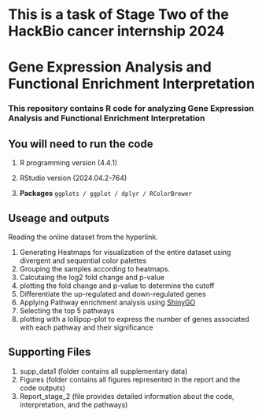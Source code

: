 # **This is a task of Stage Two of the HackBio cancer internship 2024**
# **Gene Expression Analysis and Functional Enrichment Interpretation**
### This repository contains R code for analyzing Gene Expression Analysis and Functional Enrichment Interpretation

## You will need to run the code

1. R programming version (4.4.1)

2. RStudio version (2024.04.2-764)

3. **Packages** `ggplots / ggplot / dplyr / RColorBrewer`

## **Useage and outputs**

Reading the online dataset from the hyperlink. 

1. Generating Heatmaps for visualization of the entire dataset using divergent and sequential color palettes
2. Grouping the samples according to heatmaps.
3. Calcutaing the log2 fold change and p-value
4. plotting the fold change and p-value to determine the cutoff
5. Differentiate the up-regulated and down-regulated genes
6. Applying Pathway enrichment analysis using [ShinyGO](http://bioinformatics.sdstate.edu/go/)
7. Selecting the top 5 pathways
8. plotting with a lollipop-plot to express the number of genes associated with each pathway and their significance

## **Supporting Files**
1. supp_data1 (folder contains all supplementary data)
2. Figures (folder contains all figures represented in the report and the code outputs)
3. Report_stage_2 (file provides detailed information about the code, interpretation, and the pathways)
